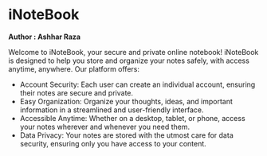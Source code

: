 <h1>iNoteBook</h1>
<strong>Author : Ashhar Raza</strong>

<p>
         Welcome to iNoteBook, your secure and private online
        notebook! iNoteBook is designed to help you store and organize your
        notes safely, with access anytime, anywhere. Our platform offers:
        <ul>
          <li>
            Account Security: Each user can create an individual account,
            ensuring their notes are secure and private.
          </li>
          <li>
            Easy Organization: Organize your thoughts, ideas, and important
            information in a streamlined and user-friendly interface.
          </li>
          <li>
            Accessible Anytime: Whether on a desktop, tablet, or phone, access
            your notes wherever and whenever you need them.
          </li>
          <li>
            Data Privacy: Your notes are stored with the utmost care for data
            security, ensuring only you have access to your content.
          </li>
        </ul>
      </p>
